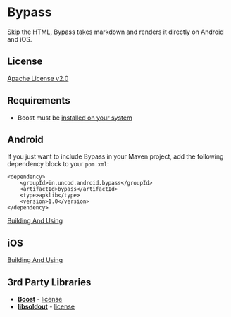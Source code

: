 Bypass
======

Skip the HTML, Bypass takes markdown and renders it directly on Android and iOS.

## License

[Apache License v2.0](http://www.tldrlegal.com/l/APACHE2)

## Requirements

- Boost must be [installed on your system](http://www.boost.org/doc/libs/1_53_0/more/getting_started/index.html)

## Android

If you just want to include Bypass in your Maven project, add the following
dependency block to your `pom.xml`:

    <dependency>
        <groupId>in.uncod.android.bypass</groupId>
        <artifactId>bypass</artifactId>
        <type>apklib</type>
        <version>1.0</version>
    </dependency>

[Building And Using](platform/android/README.md)

## iOS

[Building And Using](platform/ios/README.md)

## 3rd Party Libraries

- [**Boost**](http://www.boost.org/) - [license](http://www.boost.org/LICENSE_1_0.txt)
- [**libsoldout**](http://fossil.instinctive.eu/libsoldout/home) - [license](http://fossil.instinctive.eu/libsoldout/artifact/c8d2f5b1e9e1df422ca06d1bc846d9e3055a925b)
